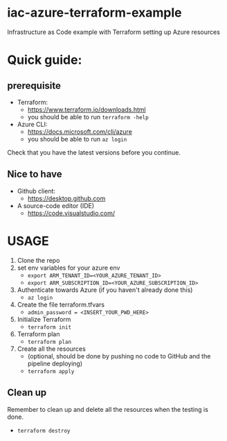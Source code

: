 # iac-azure-terraform-example
Infrastructure as Code example with Terraform setting up Azure resources

 # Quick guide:

## prerequisite
* Terraform:
  * https://www.terraform.io/downloads.html
  * you should be able to run `terraform -help`
* Azure CLI:
  * https://docs.microsoft.com/cli/azure
  * you should be able to run `az login`
 
Check that you have the latest versions before you continue.

## Nice to have
* Github client:
  * https://desktop.github.com
* A source-code editor (IDE)
  * https://code.visualstudio.com/


# USAGE

1. Clone the repo
2. set env variables for your azure env
    * `export ARM_TENANT_ID=<YOUR_AZURE_TENANT_ID>`
    * `export ARM_SUBSCRIPTION_ID=<YOUR_AZURE_SUBSCRIPTION_ID>`
3. Authenticate towards Azure (if you haven't already done this)
    * `az login`
4. Create the file terraform.tfvars
    * `admin_password = <INSERT_YOUR_PWD_HERE>`
5. Initialize Terraform
    * `terraform init`
6. Terraform plan
    * `terraform plan`
7. Create all the resources 
    * (optional, should be done by pushing no code to GitHub and the pipeline deploying)
    * `terraform apply`

## Clean up

Remember to clean up and delete all the resources when the testing is done.

* `terraform destroy`

